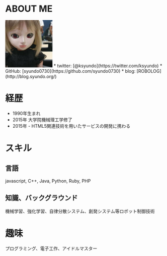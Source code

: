 # ABOUT ME
<img src="./resources/images/icon.jpeg" width="150" height="150" />
* twitter: [@ksyundo](https://twitter.com/ksyundo)
* GitHub: [syundo0730](https://github.com/syundo0730)
* blog: [ROBOLOG](http://blog.syundo.org/)

# 経歴
* 1990年生まれ
* 2015年 大学院機械理工学修了
* 2015年 - HTML5関連技術を用いたサービスの開発に携わる

# スキル
## 言語
javascript, C++, Java, Python, Ruby, PHP

## 知識、バックグラウンド
機械学習、強化学習、自律分散システム、創発システム等ロボット制御技術

# 趣味
プログラミング、電子工作、アイドルマスター
